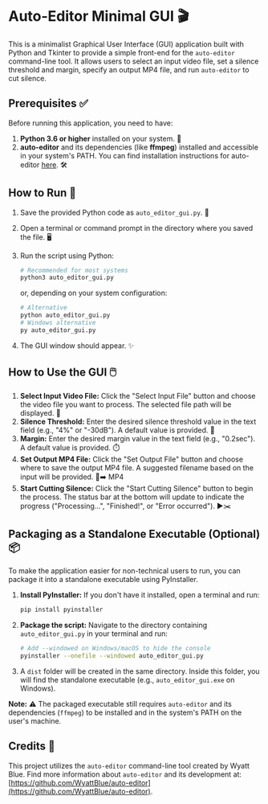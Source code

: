 # Auto-Editor Minimal GUI 🎬

This is a minimalist Graphical User Interface (GUI) application built with Python and Tkinter to provide a simple front-end for the `auto-editor` command-line tool. It allows users to select an input video file, set a silence threshold and margin, specify an output MP4 file, and run `auto-editor` to cut silence.

## Prerequisites ✅

Before running this application, you need to have:

1.  **Python 3.6 or higher** installed on your system. 🐍
2.  **auto-editor** and its dependencies (like **ffmpeg**) installed and accessible in your system's PATH. You can find installation instructions for auto-editor [here](https://github.com/WyattBlue/auto-editor). 🛠️

## How to Run 🚀

1.  Save the provided Python code as `auto_editor_gui.py`. 💾
2.  Open a terminal or command prompt in the directory where you saved the file. 🖥️
3.  Run the script using Python:

    ```bash
    # Recommended for most systems
    python3 auto_editor_gui.py
    ```
    or, depending on your system configuration:
    ```bash
    # Alternative
    python auto_editor_gui.py
    # Windows alternative
    py auto_editor_gui.py
    ```

4.  The GUI window should appear. ✨

## How to Use the GUI 🖱️

1.  **Select Input Video File:** Click the "Select Input File" button and choose the video file you want to process. The selected file path will be displayed. 📁
2.  **Silence Threshold:** Enter the desired silence threshold value in the text field (e.g., "4%" or "-30dB"). A default value is provided. 🤫
3.  **Margin:** Enter the desired margin value in the text field (e.g., "0.2sec"). A default value is provided. ⏱️
4.  **Set Output MP4 File:** Click the "Set Output File" button and choose where to save the output MP4 file. A suggested filename based on the input will be provided. 💾➡️ MP4
5.  **Start Cutting Silence:** Click the "Start Cutting Silence" button to begin the process. The status bar at the bottom will update to indicate the progress ("Processing...", "Finished!", or "Error occurred"). ▶️✂️

## Packaging as a Standalone Executable (Optional) 📦

To make the application easier for non-technical users to run, you can package it into a standalone executable using PyInstaller.

1.  **Install PyInstaller:** If you don't have it installed, open a terminal and run:
    ```bash
    pip install pyinstaller
    ```
2.  **Package the script:** Navigate to the directory containing `auto_editor_gui.py` in your terminal and run:
    ```bash
    # Add --windowed on Windows/macOS to hide the console
    pyinstaller --onefile --windowed auto_editor_gui.py
    ```
3.  A `dist` folder will be created in the same directory. Inside this folder, you will find the standalone executable (e.g., `auto_editor_gui.exe` on Windows).

**Note:** ⚠️ The packaged executable still requires `auto-editor` and its dependencies (`ffmpeg`) to be installed and in the system's PATH on the user's machine.

## Credits 🙏

This project utilizes the `auto-editor` command-line tool created by Wyatt Blue. Find more information about `auto-editor` and its development at: [https://github.com/WyattBlue/auto-editor](https://github.com/WyattBlue/auto-editor).